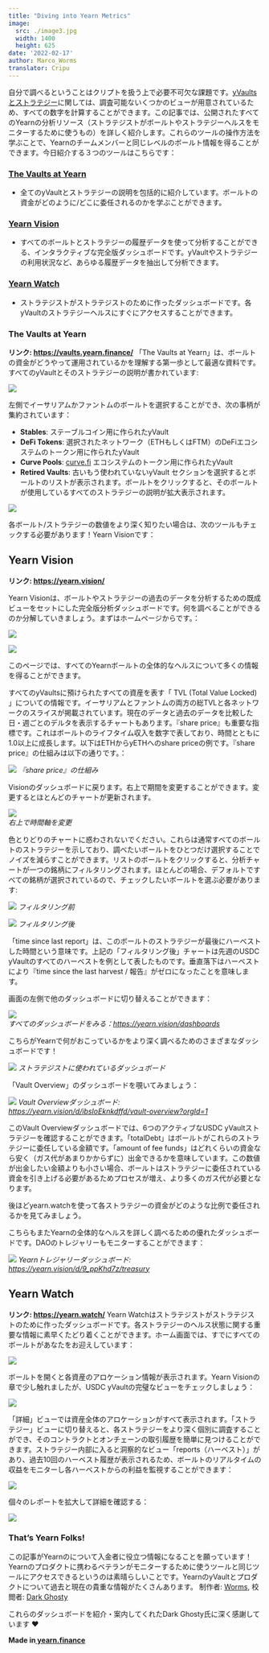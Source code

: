 ```yaml
---
title: "Diving into Yearn Metrics"
image:
  src: ./image3.jpg
  width: 1400
  height: 625
date: '2022-02-17'
author: Marco_Worms
translator: Cripu
---
```


自分で調べるということはクリプトを扱う上で必要不可欠な課題です。[yVaultsとストラテジー](https://medium.com/iearn/yearn-finance-explained-what-are-vaults-and-strategies-96970560432)に関しては、調査可能ないくつかのビューが用意されているため、すべての数字を計算することができます。この記事では、公開されたすべてのYearnの分析リソース（ストラテジストがボールトやストラテジーヘルスをモニターするために使うもの）を詳しく紹介します。これらのツールの操作方法を学ぶことで、Yearnのチームメンバーと同じレベルのボールト情報を得ることができます。今日紹介する３つのツールはこちらです：
### [The Vaults at Yearn](https://vaults.yearn.finance/)
* 全てのyVaultとストラテジーの説明を包括的に紹介しています。ボールトの資金がどのように/どこに委任されるのかを学ぶことができます。
### [Yearn Vision](https://yearn.vision/)
* すべてのボールトとストラテジーの履歴データを使って分析することができる、インタラクティブな完全版ダッシュボードです。yVaultやストラテジーの利用状況など、あらゆる履歴データを抽出して分析できます。
### [Yearn Watch](https://yearn.watch/)
* ストラテジストがストラテジストのために作ったダッシュボードです。各yVaultのストラテジーヘルスにすぐにアクセスすることができます。
### The Vaults at Yearn
**リンク: https://vaults.yearn.finance/**
「The Vaults at Yearn」は、ボールトの資金がどうやって運用されているかを理解する第一歩として最適な資料です。すべてのyVaultとそのストラテジーの説明が書かれています:

![](./image1.jpg?w=1211&h=733)

左側でイーサリアムかファントムのボールトを選択することができ、次の事柄が集約されています：
* **Stables**: ステーブルコイン用に作られたyVault
* **DeFi Tokens**: 選択されたネットワーク（ETHもしくはFTM）のDeFiエコシステムのトークン用に作られたyVault
* **Curve Pools**: [curve.fi](https://curve.fi/) エコシステムのトークン用に作られたyVault
* **Retired Vaults**: 古いもう使われていないyVault
セクションを選択するとボールトのリストが表示されます。ボールトをクリックすると、そのボールトが使用しているすべてのストラテジーの説明が拡大表示されます。

![](./image2.jpg?w=897&h=856)

各ボールト/ストラテジーの数値をより深く知りたい場合は、次のツールもチェックする必要があります！Yearn Visionです：

## **Yearn Vision**
**リンク: https://yearn.vision/**

Yearn Visionは、ボールトやストラテジーの過去のデータを分析するための既成ビューをセットにした完全版分析ダッシュボードです。何を調べることができるのか分解していきましょう。まずはホームページからです。：

![](./image3.jpg?w=1400&h=625)

![](./image4.jpg?w=1400&h=445)

このページでは、すべてのYearnボールトの全体的なヘルスについて多くの情報を得ることができます。

すべてのyVaultsに預けられたすべての資産を表す「 TVL (Total Value Locked) 」についての情報です。イーサリアムとファントムの両方の総TVLと各ネットワークのスライスが掲載されています。現在のデータと過去のデータを比較した日・週ごとのデルタを表示するチャートもあります。『share price』も重要な指標です。これはボールトのライフタイム収入を数字で表しており、時間とともに1.0以上に成長します。以下はETHからyETHへのshare priceの例です。『share price』の仕組みは以下の通りです。：

![](./image5.jpg?w=1400&h=849)
*『share price』の仕組み*

Visionのダッシュボードに戻ります。右上で期間を変更することができます。変更するとほとんどのチャートが更新されます。


![](./image6.jpg?w=226&h=469)</br>
*右上で時間軸を変更*


色とりどりのチャートに惑わされないでください。これらは通常すべてのボールトのストラテジーを示しており、調べたいボールトをひとつだけ選択することでノイズを減らすことができます。リストのボールトをクリックすると、分析チャートが一つの銘柄にフィルタリングされます。ほとんどの場合、デフォルトですべての銘柄が選択されているので、チェックしたいボールトを選ぶ必要があります:

![](./image7.jpg?w=884&h=231)
*フィルタリング前*

![](./image8.jpg?w=895&h=258)
*フィルタリング後*

「time since last report」は、このボールトのストラテジーが最後にハーベストした時間という意味です。上記の「フィルタリング後」チャートは先週のUSDC yVaultのすべてのハーベストを例として表したものです。垂直落下はハーベストにより『time since the last harvest / 報告』がゼロになったことを意味します。

画面の左側で他のダッシュボードに切り替えることができます：

![](./image9.jpg?w=225&h=221)</br>
*すべてのダッシュボードをみる：https://yearn.vision/dashboards*


こちらがYearnで何がおこっているかをより深く調べるためのさまざまなダッシュボードです！

![](./image10.jpg?w=1395&h=565)
*ストラテジストに使われているダッシュボード*


「Vault Overview」のダッシュボードを覗いてみましょう：

![](./image11.jpg?w=1400&h=640)
*Vault Overviewダッシュボード: https://yearn.vision/d/ibsIoEknkdffd/vault-overview?orgId=1*
</br>

このVault Overviewダッシュボードでは、6つのアクティブなUSDC yVaultストラテジーを確認することができます。「totalDebt」はボールトがこれらのストラテジーに委任している金額です。「amount of fee funds」はどれくらいの資金なら安く（ガス代があまりかからずに）出金できるかを意味しています。この数値が出金したい金額よりも小さい場合、ボールトはストラテジーに委任されている資金を引き上げる必要があるためプロセスが増え、より多くのガス代が必要となります。

後ほどyearn.watchを使って各ストラテジーの資金がどのような比例で委任されるかを見てみましょう。

こちらもまたYearnの全体的なヘルスを詳しく調べるための優れたダッシュボードです。DAOのトレジャリーもモニターすることができます：

![](./image12.jpg?w=1363&h=201)
*Yearnトレジャリーダッシュボード: https://yearn.vision/d/9_ppKhd7z/treasury*


## **Yearn Watch**
**リンク: https://yearn.watch/**
Yearn Watchはストラテジストがストラテジストのために作ったダッシュボードです。各ストラテジーのヘルス状態に関する重要な情報に素早くたどり着くことができます。ホーム画面では、すでにすべてのボールトがあなたをお迎えしています：

![](./image13.jpg?w=1255&h=799)


ボールトを開くと各資産のアロケーション情報が表示されます。Yearn Visionの章で少し触れましたが、USDC yVaultの完璧なビューをチェックしましょう：

![](./image14.jpg?w=855&h=855)

「詳細」ビューでは資産全体のアロケーションがすべて表示されます。「ストラテジー」ビューに切り替えると、各ストラテジーをより深く個別に調査することができ、そのコントラクトとオンチェーンの取引履歴を簡単に見つけることができます。ストラテジー内部に入ると洞察的なビュー「reports（ハーベスト）」があり、過去10回のハーベスト履歴が表示されるため、ボールトのリアルタイムの収益をモニターし各ハーベストからの利益を監視することができます：

![](./image15.jpg?w=1253&h=759)


個々のレポートを拡大して詳細を確認する：

![](./image16.jpg?w=1157&h=415)

### **That’s Yearn Folks!**
この記事がYearnのについて入金者に役立つ情報になることを願っています！Yearnのプロダクトに携わるベテランがモニターするために使うツールと同じツールにアクセスできるというのは素晴らしいことです。YearnのyVaultとプロダクトについて過去と現在の貴重な情報がたくさんあります。
制作者: [Worms](https://twitter.com/MarcoWorms), 校閲者: [Dark Ghosty](https://github.com/DarkGhost7)

これらのダッシュボードを紹介・案内してくれたDark Ghosty氏に深く感謝しています ❤

**Made in[ yearn.finance](https://yearn.finance/)**
